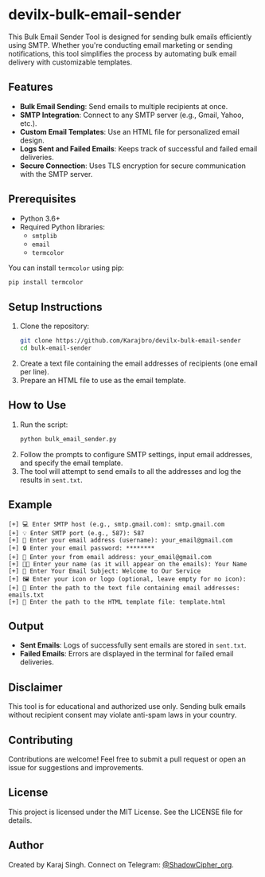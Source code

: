 # devilx-bulk-email-sender
This Bulk Email Sender Tool is designed for sending bulk emails efficiently using SMTP. Whether you're conducting email marketing or sending notifications, this tool simplifies the process by automating bulk email delivery with customizable templates.
## Features
- **Bulk Email Sending**: Send emails to multiple recipients at once.
- **SMTP Integration**: Connect to any SMTP server (e.g., Gmail, Yahoo, etc.).
- **Custom Email Templates**: Use an HTML file for personalized email design.
- **Logs Sent and Failed Emails**: Keeps track of successful and failed email deliveries.
- **Secure Connection**: Uses TLS encryption for secure communication with the SMTP server.

## Prerequisites
- Python 3.6+
- Required Python libraries:
  - `smtplib`
  - `email`
  - `termcolor`

You can install `termcolor` using pip:
```bash
pip install termcolor
```

## Setup Instructions
1. Clone the repository:
   ```bash
   git clone https://github.com/Karajbro/devilx-bulk-email-sender
   cd bulk-email-sender
   ```
2. Create a text file containing the email addresses of recipients (one email per line).
3. Prepare an HTML file to use as the email template.

## How to Use
1. Run the script:
   ```bash
   python bulk_email_sender.py
   ```
2. Follow the prompts to configure SMTP settings, input email addresses, and specify the email template.
3. The tool will attempt to send emails to all the addresses and log the results in `sent.txt`.

## Example
```
[+] 💻 Enter SMTP host (e.g., smtp.gmail.com): smtp.gmail.com
[+] 💡 Enter SMTP port (e.g., 587): 587
[+] 🔑 Enter your email address (username): your_email@gmail.com
[+] 🔒 Enter your email password: ********
[+] 📧 Enter your from email address: your_email@gmail.com
[+] 🧑‍💻 Enter your name (as it will appear on the emails): Your Name
[+] 📝 Enter Your Email Subject: Welcome to Our Service
[+] 🖼️ Enter your icon or logo (optional, leave empty for no icon):
[+] 📂 Enter the path to the text file containing email addresses: emails.txt
[+] 📝 Enter the path to the HTML template file: template.html
```

## Output
- **Sent Emails**: Logs of successfully sent emails are stored in `sent.txt`.
- **Failed Emails**: Errors are displayed in the terminal for failed email deliveries.

## Disclaimer
This tool is for educational and authorized use only. Sending bulk emails without recipient consent may violate anti-spam laws in your country.

## Contributing
Contributions are welcome! Feel free to submit a pull request or open an issue for suggestions and improvements.

## License
This project is licensed under the MIT License. See the LICENSE file for details.

## Author
Created by Karaj Singh. Connect on Telegram: [@ShadowCipher_org](https://t.me/the_coffin_polymath).
